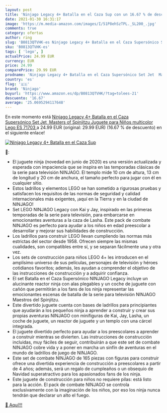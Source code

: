 ```yaml
---
layout: post
title: 'Ninjago Legacy 4+ Batalla en el Caza Sup con un 16.67 % de descuento'
date: 2021-01-30 16:31:17
image: 'https://m.media-amazon.com/images/I/51P8ehSzTPL._SL200_.jpg'
comments: true
category: ofertas
author: ring
slug: 'B0813QTVHK-es Ninjago Legacy 4+ Batalla en el Caza Supersónico Set Jet...'
sku: 'B0813QTVHK-es'
tags: [ 'lego', ]
actualPrice: 24.99 EUR
currency: EUR
price: 24.99
comparePrice: 29.99 EUR
prodname: 'Ninjago Legacy 4+ Batalla en el Caza Supersónico Set Jet  Masters of Spinjitzu Juguete para Niños  multicolor  Lego ES 71703 '
country: 'es'
flag: '🇪🇸'
brand: 'Ninjago'
buyurl: 'https://www.amazon.es/dp/B0813QTVHK/?tag=tolees-21'
descuento: '16.67'
average: '25.0695294117648'
---
```


En este momento está [Ninjago Legacy 4+ Batalla en el Caza Supersónico Set Jet  Masters of Spinjitzu Juguete para Niños  multicolor  Lego ES 71703 ](https://www.amazon.es/dp/B0813QTVHK/?tag=tolees-21) a 24.99 EUR (original: 29.99 EUR) (16.67 %  de descuento) en el siguiente enlace!

[![Ninjago Legacy 4+ Batalla en el Caza Sup](https://m.media-amazon.com/images/I/51P8ehSzTPL._SL200_.jpg)](https://www.amazon.es/dp/B0813QTVHK/?tag=tolees-21)

🔎:

- El juguete ninja (novedad en junio de 2020) es una versión actualizada y esperada con impaciencia que se inspira en las temporadas clásicas de la serie para televisión NINJAGO. El templo mide 10 cm de altura, 13 cm de longitud y 20 cm de anchura, el tamaño perfecto para jugar con él en cualquier sitio.
- Estos ladrillos y elementos LEGO se han sometido a rigurosas pruebas y satisfacen los requisitos de las normas de seguridad y calidad internacionales más exigentes, ¡aquí en la Tierra y en la ciudad de NINJAGO!
- Set LEGO NINJAGO Legacy con Kai y Jay, inspirado en las primeras temporadas de la serie para televisión, para embarcarse en emocionantes aventuras a la caza de Lasha. Este pack de combate NINJAGO es perfecto para ayudar a los niños en edad preescolar a desarrollar y mejorar sus habilidades de construcción.
- Los ladrillos para construir LEGO llevan cumpliendo las normas más estrictas del sector desde 1958. Ofrecen siempre las mismas cualidades, son compatibles entre sí, y se separan fácilmente una y otra vez.
- Los sets de construcción para niños LEGO 4+ les introducen en el amplísimo universo de sus películas, personajes de televisión y héroes cotidianos favoritos; además, les ayudan a comprender el objetivo de las instrucciones de construcción y a adquirir confianza.
- El set Batalla en el Caza Supersónico NINJAGO Legacy incluye un alucinante reactor ninja con alas plegables y un coche de juguete con cañón que permitirán a los fans de los ninja representar las emocionantes escenas de batalla de la serie para televisión NINJAGO Maestros del Spinjitzu.
- Este divertido juguete cuenta con bases de ladrillos para principiantes que ayudarán a los pequeños ninja a aprender a construir y crear sus propias aventuras NINJAGO con minifiguras de Kai, Jay, Lasha, un coche de juguete, un reactor de juguete y un templo con una cárcel integrada.
- El juguete divertido perfecto para ayudar a los preescolares a aprender a construir mientras se divierten. Las instrucciones de construcción incluidas, muy fáciles de seguir, contribuirán a que este set de combate NINJAGO cobre vida y a poner en marcha un sinfín de aventuras en el mundo de ladrillos de juego de NINJAGO.
- Este set de combate NINJAGO de 165 piezas con figuras para construir ofrece una divertida experiencia de construcción a preescolares a partir de 4 años; además, será un regalo de cumpleaños o un obsequio de Navidad superatractivo para los apasionados fans de los ninja.
- Este juguete de construcción para niños no requiere pilas: está listo para la acción. El pack de combate NINJAGO se controla exclusivamente con la imaginación de los niños, por eso los ninja nunca tendrán que declarar un alto el fuego.

[🛒 Aquí!!!](https://www.amazon.es/dp/B0813QTVHK/?tag=tolees-21)
